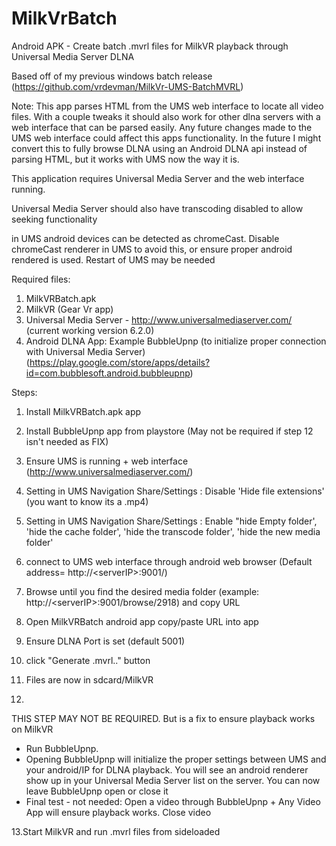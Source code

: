 # MilkVrBatch
Android APK - Create batch .mvrl files for MilkVR playback through Universal Media Server DLNA

Based off of my previous windows batch release (https://github.com/vrdevman/MilkVr-UMS-BatchMVRL)

Note: This app parses HTML from the UMS web interface to locate all video files. With a couple tweaks it should also work for other dlna servers with a web interface that can be parsed easily. Any future changes made to the UMS web interface could affect this apps functionality. In the future I might convert this to fully browse DLNA using an Android DLNA api instead of parsing HTML, but it works with UMS now the way it is.

This application requires Universal Media Server and the web interface running.

Universal Media Server should also have transcoding disabled to allow seeking functionality

in UMS android devices can be detected as chromeCast. Disable chromeCast renderer in UMS to avoid this, or ensure proper android rendered is used. Restart of UMS may be needed

Required files:

1.  MilkVRBatch.apk
2.  MilkVR (Gear Vr app)
3.  Universal Media Server - http://www.universalmediaserver.com/ (current working version 6.2.0)
4.  Android DLNA App: Example BubbleUpnp (to initialize proper connection with Universal Media Server)
    (https://play.google.com/store/apps/details?id=com.bubblesoft.android.bubbleupnp)


Steps:

1. Install MilkVRBatch.apk app
2. Install BubbleUpnp app from playstore (May not be required if step 12 isn't needed as FIX)
3. Ensure UMS is running + web interface (http://www.universalmediaserver.com/)
4. Setting in UMS Navigation Share/Settings : Disable 'Hide file extensions' (you want to know its a .mp4)
5. Setting in UMS Navigation Share/Settings : Enable "hide Empty folder', 'hide the cache folder', 'hide the transcode folder', 'hide     the new media folder'
6. connect to UMS web interface through android web browser (Default address= http://\<serverIP\>:9001/)
7. Browse until you find the desired media folder (example: http://\<serverIP\>:9001/browse/2918) and copy URL
8. Open MilkVRBatch android app copy/paste URL into app 
9. Ensure DLNA Port is set (default 5001)
10. click "Generate .mvrl.." button
11. Files are now in sdcard/MilkVR
 
12.
THIS STEP MAY NOT BE REQUIRED. But is a fix to ensure playback works on MilkVR

  - Run BubbleUpnp.
  - Opening BubbleUpnp will initialize the proper settings between UMS and your android/IP for DLNA playback. You will see an android      renderer show up in your Universal Media Server list on the server. You can now leave BubbleUpnp open or close it
  - Final test - not needed: Open a video through BubbleUpnp + Any Video App will ensure playback works. Close video

13.Start MilkVR and run .mvrl files from sideloaded
